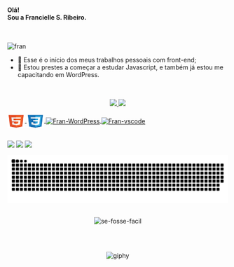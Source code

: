 #### Olá! <br> Sou a Francielle S. Ribeiro. 
<br>

![fran](https://user-images.githubusercontent.com/84882022/146003351-cc5285f5-cf2f-4887-aaf4-e7a652fd6890.jpg)


- 🔭 Esse é o início dos meus trabalhos pessoais com front-end;
- 🌱 Estou prestes a começar a estudar Javascript, e também já estou me capacitando em WordPress.

## 

<br>
<div align="center">
  <a href="https://github.com/FrancielleSoares">
  <img width="49%" src="https://github-readme-stats.vercel.app/api?username=franciellesoares&show_icons=true&theme=merko&include_all_commits=true&count_private=true"/>
  <img width="49%" src="https://github-readme-stats.vercel.app/api/top-langs/?username=franciellesoares&layout=compact&langs_count=7&theme=merko"/>
</div>

<div style="display: inline_block"><br>
    <img align="center" alt="Fran-HTML" height="30" width="40" src="https://raw.githubusercontent.com/devicons/devicon/master/icons/html5/html5-original.svg">
    <img align="center" alt="Fran-CSS" height="30" width="40" src="https://raw.githubusercontent.com/devicons/devicon/master/icons/css3/css3-original.svg">
    <img align="center" alt="Fran-WordPress" height="30" width="40" src="https://cdn.jsdelivr.net/gh/devicons/devicon/icons/wordpress/wordpress-plain.svg">
    <img align="center" alt="Fran-vscode" height="30" width="40" src="https://cdn.jsdelivr.net/gh/devicons/devicon/icons/vscode/vscode-original.svg"/>
</div>
  
  ##
  
<div>
  <a href="https://www.instagram.com/fran.soarees/" target="_blank"><img src="https://img.shields.io/badge/Instagram-E4405F?style=for-the-badge&logo=instagram&logoColor=white" target="_blank"></a>
  <a href="mailto:frangirassoll@gmail.com" target="_blank"><img src="https://img.shields.io/badge/Gmail-D14836?style=for-the-badge&logo=gmail&logoColor=white" target="_blank"></a>
  <a href="https://www.linkedin.com/in/francielle-s-ribeiro-6a74381a4/" target="_blank"><img src="https://img.shields.io/badge/LinkedIn-0077B5?style=for-the-badge&logo=linkedin&logoColor=white" target="_blank"></a>
  
  ![Snake animation](https://github.com/FrancielleSoares/FrancielleSoares/blob/output/github-contribution-grid-snake.svg)
  
</div>

  ##
  
<div align="center">
  
![se-fosse-facil](https://user-images.githubusercontent.com/84882022/146015545-c69d9bf4-8a4b-4ba5-95e5-f40753301c51.jpg)
  
  <br> 
  <br>
  
![giphy](https://user-images.githubusercontent.com/84882022/146021704-560962d2-4b31-49a1-85e5-ac72ce51fae7.gif)
  
</div>
